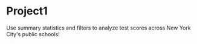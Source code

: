 # Project1
Use summary statistics and filters to analyze test scores across New York City's public schools!
